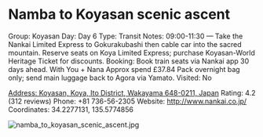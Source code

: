 # Namba to Koyasan scenic ascent

Group: Koyasan
Day: Day 6
Type: Transit
Notes: 09:00-11:30 — Take the Nankai Limited Express to Gokurakubashi then cable car into the sacred mountain. Reserve seats on Koya Limited Express; purchase Koyasan-World Heritage Ticket for discounts. Booking: Book train seats via Nankai app 30 days ahead. With You + Nana Approx spend £37.84 Pack overnight bag only; send main luggage back to Agora via Yamato.
Visited: No

[Address: Koyasan, Koya, Ito District, Wakayama 648-0211, Japan](https://maps.google.com/?cid=6827252724861153154)
Rating: 4.2 (312 reviews)
Phone: +81 736-56-2305
Website: http://www.nankai.co.jp/
Coordinates: 34.2277131, 135.5774856

![namba_to_koyasan_scenic_ascent.jpg](Namba%20to%20Koyasan%20scenic%20ascent%20nambatokoyas01e4c688d5/namba_to_koyasan_scenic_ascent.jpg)
